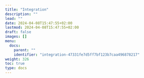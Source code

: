 ```yaml
---
title: "Integration"
description: ""
lead: ""
date: 2024-04-08T15:47:55+02:00
lastmod: 2024-04-08T15:47:55+02:00
draft: false
images: []
menu:
  docs:
    parent: ""
    identifier: "integration-47331fe7d5ff7bf123b7caa496878217"
weight: 326
toc: true
type: docs
---
```

